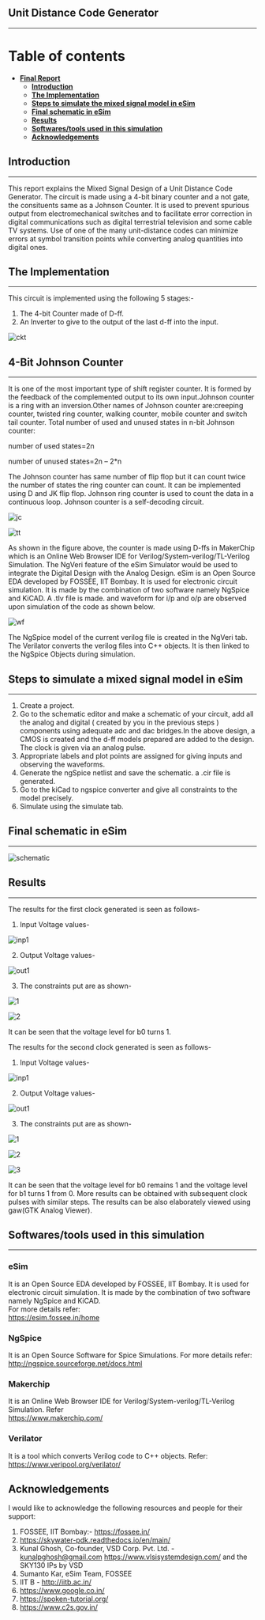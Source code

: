 
## **Unit Distance Code Generator**
---
# Table of contents

- [**Final Report**](#final-report)
  - [**Introduction**](#Introduction)
  - [**The Implementation**](#the-implementation)
  - [**Steps to simulate the mixed signal model in eSim**](#steps-to-simulate-a-mixed-signal-model-in-esim)
  - [**Final schematic in eSim**](#final-schematic-in-esim)
  - [**Results**](#results)
  - [**Softwares/tools used in this simulation**](#softwarestools-used-in-this-simulation)
  - [**Acknowledgements**](#acknowledgements)

## **Introduction**
---
This report explains the Mixed Signal Design of a Unit Distance Code Generator. The circuit is made using a 4-bit binary counter and a not gate, the consituents same as a
Johnson Counter. It is used to prevent spurious output from electromechanical switches and to facilitate error correction in digital communications such as digital terrestrial television and some cable TV systems. Use of one of the many unit-distance codes can minimize errors at symbol transition points while converting analog quantities into digital ones.

## **The Implementation**
---
This circuit is implemented using the following 5 stages:-

1. The 4-bit Counter made of D-ff.
2. An Inverter to give to the output of the last d-ff into the input.

![ckt](https://github.com/Amreen-Kaur/Mixed-Signal_Hackathon/blob/main/images/fig2.png)

## **4-Bit Johnson Counter**
---
It is one of the most important type of shift register counter. It is formed by the feedback of the complemented output to its own input.Johnson counter is a ring with an inversion.Other names of Johnson counter are:creeping counter, twisted ring counter, walking counter, mobile counter and switch tail counter. Total number of used and unused states in n-bit Johnson counter: 

number of used states=2n 

number of unused states=2n – 2*n

The Johnson counter has same number of flip flop but it can count twice the number of states the ring counter can count. It can be implemented using D and JK flip flop. Johnson ring counter is used to count the data in a continuous loop. Johnson counter is a self-decoding circuit.

![jc](https://github.com/Amreen-Kaur/Mixed-Signal_Hackathon/blob/main/images/fig1.png)

![tt](https://github.com/Amreen-Kaur/Mixed-Signal_Hackathon/blob/main/images/fig3.png)

As shown in the figure above, the counter is made using D-ffs in MakerChip which is an Online Web Browser IDE for Verilog/System-verilog/TL-Verilog Simulation. The NgVeri feature of the eSim Simulator would be used to integrate the Digital Design with the Analog Design. eSim is an Open Source EDA developed by FOSSEE, IIT Bombay. It is used for electronic circuit simulation. It is made by the combination of two software namely NgSpice and KiCAD. A .tlv file is made. and waveform for i/p and o/p are observed upon simulation of the code as shown below. 

![wf](https://github.com/Amreen-Kaur/Mixed-Signal_Hackathon/blob/main/images/fig4.png)

The NgSpice model of the current verilog file is created in the NgVeri tab. The Verilator converts the verilog files into C++ objects. It is then linked to the NgSpice Objects during simulation. 

## **Steps to simulate a mixed signal model in eSim**
---

1. Create a project.
2. Go to the schematic editor and make a schematic of your circuit, add all the analog and digital ( created by you in the previous steps ) components using adequate adc and dac bridges.In the above design, a CMOS is created and the d-ff models prepared are added to the design. The clock is given via an analog pulse.
3. Appropriate labels and plot points are assigned for giving inputs and observing the waveforms.
8. Generate the ngSpice netlist and save the schematic. a .cir file is generated.
9. Go to the kiCad to ngspice converter and give all constraints to the model precisely.
10. Simulate using the simulate tab.

## **Final schematic in eSim**
----

![schematic](https://github.com/Amreen-Kaur/Mixed-Signal_Hackathon/blob/main/images/amr_ckt.png)

## **Results**
---
The results for the first clock generated is seen as follows-

1. Input Voltage values-

![inp1](https://github.com/Amreen-Kaur/Mixed-Signal_Hackathon/blob/main/images/amr_inputs.png)

2. Output Voltage values-

![out1](https://github.com/Amreen-Kaur/Mixed-Signal_Hackathon/blob/main/images/amr_outputs.png)

3. The constraints put are as shown-

![1](https://github.com/Amreen-Kaur/Mixed-Signal_Hackathon/blob/main/images/amr_kicad1.png)

![2](https://github.com/Amreen-Kaur/Mixed-Signal_Hackathon/blob/main/images/amr_kicad2.png)

It can be seen that the voltage level for b0 turns 1.

The results for the second clock generated is seen as follows-

1. Input Voltage values-

![inp1](https://github.com/Amreen-Kaur/Mixed-Signal_Hackathon/blob/main/images/amr_inputs2.png)

2. Output Voltage values-

![out1](https://github.com/Amreen-Kaur/Mixed-Signal_Hackathon/blob/main/images/amr_outputs2.png)

3. The constraints put are as shown-

![1](https://github.com/Amreen-Kaur/Mixed-Signal_Hackathon/blob/main/images/amr_kicad21.png)

![2](https://github.com/Amreen-Kaur/Mixed-Signal_Hackathon/blob/main/images/amr_kicad3.png)

![3](https://github.com/Amreen-Kaur/Mixed-Signal_Hackathon/blob/main/images/amr_kicad4.png)

It can be seen that the voltage level for b0 remains 1 and the voltage level for b1 turns 1 from 0. More results can be obtained with subsequent clock pulses with similar steps. The results can be also elaborately viewed using gaw(GTK Analog Viewer).

## **Softwares/tools used in this simulation**
---
### eSim
It is an Open Source EDA developed by FOSSEE, IIT Bombay. It is used for electronic circuit simulation. It is made by the combination of two software namely NgSpice and KiCAD.
</br>
For more details refer:
</br>
https://esim.fossee.in/home

### NgSpice
It is an Open Source Software for Spice Simulations. For more details refer:
</br>
http://ngspice.sourceforge.net/docs.html

### Makerchip
It is an Online Web Browser IDE for Verilog/System-verilog/TL-Verilog Simulation. Refer
</br> https://www.makerchip.com/

### Verilator
It is a tool which converts Verilog code to C++ objects. Refer:
https://www.veripool.org/verilator/

## **Acknowledgements**
I would like to acknowledge the following resources and people for their support:
1. FOSSEE, IIT Bombay:-  https://fossee.in/
2. https://skywater-pdk.readthedocs.io/en/main/
3. Kunal Ghosh, Co-founder, VSD Corp. Pvt. Ltd. - kunalpghosh@gmail.com https://www.vlsisystemdesign.com/ and the SKY130 IPs by VSD 
4. Sumanto Kar, eSim Team, FOSSEE
5. IIT B - http://iitb.ac.in/
6. https://www.google.co.in/
7. https://spoken-tutorial.org/
8. https://www.c2s.gov.in/


